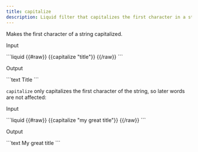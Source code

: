 ```yaml
---
title: capitalize
description: Liquid filter that capitalizes the first character in a string.
---
```


Makes the first character of a string capitalized.

<p class="code-label">Input</p>
```liquid
{{#raw}}
{{capitalize "title"}}
{{/raw}}
```

<p class="code-label">Output</p>
```text
Title
```

`capitalize` only capitalizes the first character of the string, so later words are not affected:

 <p class="code-label">Input</p>
```liquid
{{#raw}}
{{capitalize "my great title"}}
{{/raw}}
```

<p class="code-label">Output</p>
```text
My great title
```
